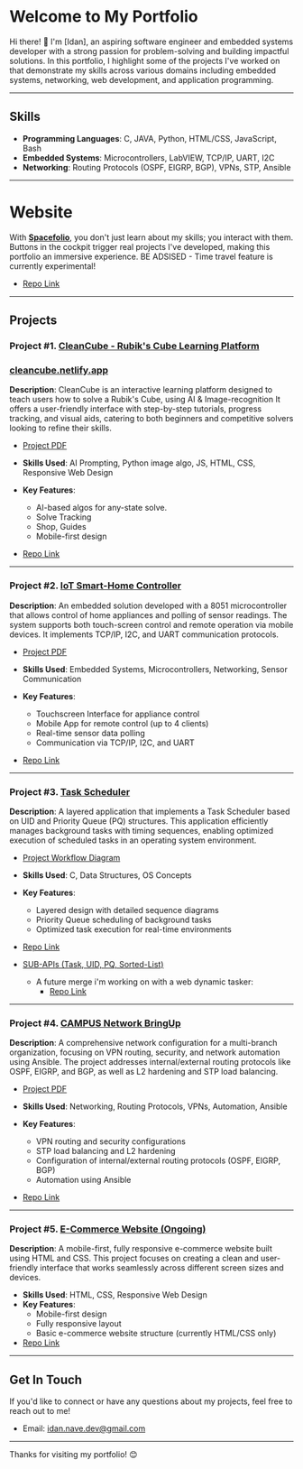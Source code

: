 # Welcome to My Portfolio

Hi there! 👋 I'm [Idan], an aspiring software engineer and embedded systems developer with a strong passion for problem-solving and building impactful solutions. In this portfolio, I highlight some of the projects I've worked on that demonstrate my skills across various domains including embedded systems, networking, web development, and application programming.

---

## Skills

- **Programming Languages**: C, JAVA, Python, HTML/CSS, JavaScript, Bash
- **Embedded Systems**: Microcontrollers, LabVIEW, TCP/IP, UART, I2C
- **Networking**: Routing Protocols (OSPF, EIGRP, BGP), VPNs, STP, Ansible

---

# Website

With  [**Spacefolio**](https://idan-nave.netlify.app/), you don't just learn about my skills; you interact with them. Buttons in the cockpit trigger real projects I've developed, making this portfolio an immersive experience. BE ADSISED - Time travel feature is currently experimental!  
- [Repo Link](https://github.com/idan-nave/spacefolio)

---

## Projects

### Project #1. [CleanCube - Rubik's Cube Learning Platform](https://github.com/idan-nave/cleancube)
### [cleancube.netlify.app](https://cleancube.netlify.app/)
**Description**: CleanCube is an interactive learning platform designed to teach users how to solve a Rubik's Cube, using AI & Image-recognition It offers a user-friendly interface with step-by-step tutorials, progress tracking, and visual aids, catering to both beginners and competitive solvers looking to refine their skills.
- [Project PDF](https://drive.google.com/file/d/1_IgumR1o34aWOG-1085jDUhY1AogJl2A/view?usp=sharing)

- **Skills Used**: AI Prompting, Python image algo, JS, HTML, CSS, Responsive Web Design
- **Key Features**:
  - AI-based algos for any-state solve.
  - Solve Tracking
  - Shop, Guides
  - Mobile-first design
- [Repo Link](https://github.com/idan-nave/cleancube)

---

### Project #2. [**IoT Smart-Home Controller**](https://github.com/idan-nave/smarthome)
**Description**: An embedded solution developed with a 8051 microcontroller that allows control of home appliances and polling of sensor readings. The system supports both touch-screen control and remote operation via mobile devices. It implements TCP/IP, I2C, and UART communication protocols.
- [Project PDF](https://drive.google.com/file/d/1CvrwkzxC8CrBclqfXT7A0lLEP4JxqN3K/view?usp=sharing)

- **Skills Used**: Embedded Systems, Microcontrollers, Networking, Sensor Communication
- **Key Features**:
  - Touchscreen Interface for appliance control
  - Mobile App for remote control (up to 4 clients)
  - Real-time sensor data polling
  - Communication via TCP/IP, I2C, and UART
- [Repo Link](https://github.com/idan-nave/smarthome)

---

### Project #3. [**Task Scheduler**](https://github.com/idan-nave/scheduler)
**Description**: A layered application that implements a Task Scheduler based on UID and Priority Queue (PQ) structures. This application efficiently manages background tasks with timing sequences, enabling optimized execution of scheduled tasks in an operating system environment.
- [Project Workflow Diagram](https://drive.google.com/file/d/1oKYz0kP_xWoVIowDGw-Os6PRUk1kzKkI/view?usp=sharing)

- **Skills Used**: C, Data Structures, OS Concepts
- **Key Features**:
  - Layered design with detailed sequence diagrams
  - Priority Queue scheduling of background tasks
  - Optimized task execution for real-time environments
- [Repo Link](https://github.com/idan-nave/scheduler)
- [SUB-APIs (Task, UID, PQ, Sorted-List)](https://github.com/idan-nave/portfolio/tree/main/Data-Structures)
  - A future merge i'm working on with a web dynamic tasker:
    - [Repo Link](https://github.com/idan-nave/portfolio/tree/main/Full-Stack/proj_dynamic_todo_list)

---

### Project #4. [**CAMPUS Network BringUp**](https://github.com/idan-nave/hub-spoke-campus)
**Description**: A comprehensive network configuration for a multi-branch organization, focusing on VPN routing, security, and network automation using Ansible. The project addresses internal/external routing protocols like OSPF, EIGRP, and BGP, as well as L2 hardening and STP load balancing.
- [Project PDF](https://drive.google.com/file/d/1_v-pANegsFrV7GaYaK3yHFfu4epG7zTm/view?usp=sharing)

- **Skills Used**: Networking, Routing Protocols, VPNs, Automation, Ansible
- **Key Features**:
  - VPN routing and security configurations
  - STP load balancing and L2 hardening
  - Configuration of internal/external routing protocols (OSPF, EIGRP, BGP)
  - Automation using Ansible
- [Repo Link](https://github.com/idan-nave/hub-spoke-campus)

---

### Project #5. [**E-Commerce Website** (Ongoing)](https://github.com/idan-nave/motorhub)
**Description**: A mobile-first, fully responsive e-commerce website built using HTML and CSS. This project focuses on creating a clean and user-friendly interface that works seamlessly across different screen sizes and devices.

- **Skills Used**: HTML, CSS, Responsive Web Design
- **Key Features**:
  - Mobile-first design
  - Fully responsive layout
  - Basic e-commerce website structure (currently HTML/CSS only)
- [Repo Link](https://github.com/idan-nave/motorhub)

---

## Get In Touch

If you'd like to connect or have any questions about my projects, feel free to reach out to me!
- Email: [idan.nave.dev@gmail.com](mailto:idan.nave.dev@gmail.com)

---

Thanks for visiting my portfolio! 😊
